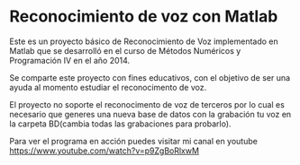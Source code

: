 # Reconocimiento de voz con Matlab
Este es un proyecto básico de Reconocimiento de Voz implementado en Matlab que se desarrolló en el curso de Métodos Numéricos y Programación IV en el año 2014.

Se comparte este proyecto con fines educativos, con el objetivo de ser una ayuda al momento estudiar el reconocimento de voz.

El proyecto no soporte el reconocimento de voz de terceros por lo cual es necesario que generes una nueva base de datos con la grabación tu voz en la carpeta BD(cambia todas las grabaciones para probarlo).

Para ver el programa en acción puedes visitar mi canal en youtube https://www.youtube.com/watch?v=p9ZgBoRlxwM

